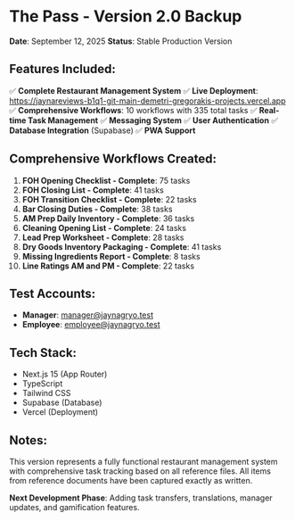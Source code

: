 # The Pass - Version 2.0 Backup
**Date**: September 12, 2025
**Status**: Stable Production Version

## Features Included:
✅ **Complete Restaurant Management System**
✅ **Live Deployment**: https://jaynareviews-b1q1-git-main-demetri-gregorakis-projects.vercel.app
✅ **Comprehensive Workflows**: 10 workflows with 335 total tasks
✅ **Real-time Task Management**
✅ **Messaging System**
✅ **User Authentication**
✅ **Database Integration** (Supabase)
✅ **PWA Support**

## Comprehensive Workflows Created:
1. **FOH Opening Checklist - Complete**: 75 tasks
2. **FOH Closing List - Complete**: 41 tasks  
3. **FOH Transition Checklist - Complete**: 22 tasks
4. **Bar Closing Duties - Complete**: 38 tasks
5. **AM Prep Daily Inventory - Complete**: 36 tasks
6. **Cleaning Opening List - Complete**: 24 tasks
7. **Lead Prep Worksheet - Complete**: 28 tasks
8. **Dry Goods Inventory Packaging - Complete**: 41 tasks
9. **Missing Ingredients Report - Complete**: 8 tasks
10. **Line Ratings AM and PM - Complete**: 22 tasks

## Test Accounts:
- **Manager**: manager@jaynagryo.test
- **Employee**: employee@jaynagryo.test

## Tech Stack:
- Next.js 15 (App Router)
- TypeScript
- Tailwind CSS
- Supabase (Database)
- Vercel (Deployment)

## Notes:
This version represents a fully functional restaurant management system with comprehensive task tracking based on all reference files. All items from reference documents have been captured exactly as written.

**Next Development Phase**: Adding task transfers, translations, manager updates, and gamification features.